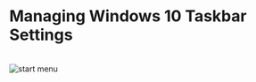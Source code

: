 <h1>Managing Windows 10 Taskbar Settings</h1>

<br> ![start menu](https://github.com/user-attachments/assets/4ea0c0fe-f252-4cda-8967-0be776a916db)

